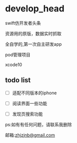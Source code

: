 # develop_head
swift仿开发者头条

资源用的原版，数据实时抓取

全自学的,第一次自主研发app

pod管理项目

xcode10

## todo list

- [ ] 适配不同版本的iphone
- [ ] 阅读界面一些功能
- [ ] 发现页搜索功能


ps:如有有任何问题，请联系我删除

邮箱:zhjzjnb@gmail.com